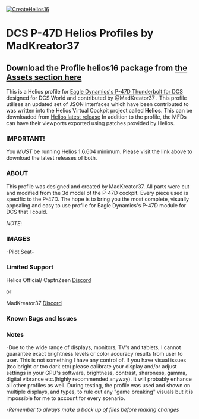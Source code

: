 [![CreateHelios16](https://github.com/HeliosProfiles/MadKreator37-P-47D-Profile/actions/workflows/BuildProfilePackage.yml/badge.svg)](https://github.com/HeliosProfiles/MadKreator37-P-47D-Profile/actions/workflows/BuildProfilePackage.yml)
# DCS P-47D Helios Profiles by MadKreator37 
## Download the Profile helios16 package from [the __Assets__ section here](https://github.com/HeliosProfiles/DCS-F-15E-Profile-by-MadKreator37/releases/latest)
This is a Helios profile for [Eagle Dynamics's P-47D Thunderbolt for DCS](https://www.digitalcombatsimulator.com/en/products/planes/thunderbolt/) designed for DCS World and contributed by @MadKreator37 . 
This profile utilises an updated set of JSON interfaces which have been contributed to was written into the Helios Virtual Cockpit project called **Helios**.  This can be downloaded from [Helios latest release](https://github.com/HeliosVirtualCockpit/Helios/releases/latest)
In addition to the profile, the MFDs can have their viewports exported using patches provided by Helios.
### IMPORTANT!
You *MUST* be running Helios 1.6.604 minimum. Please visit the link above to download the latest releases of both.

### ABOUT
This profile was designed and created by MadKreator37. All parts were cut and modified from the 3d model of the P-47D cockpit. Every piece used is specific to the P-47D.  The hope is to bring you the most complete, visually appealing and easy to use profile for Eagle Dynamics's P-47D module for DCS that I could. 

*NOTE*: 

### IMAGES

-Pilot Seat-

### Limited Support

Helios Official/ CaptnZeen [Discord](https://discord.gg/sJZDzmEW)

or

MadKreator37  [Discord](https://discord.gg/nzyfQr3K)

### Known Bugs and Issues


### Notes

-Due to the wide range of displays, monitors, TV's and tablets,  I cannot guarantee exact brightness levels or color accuracy results from user to user. This is not something I have any control of. If you have visual issues (too bright or too dark etc)  please calibrate your display and/or adjust settings in your GPU's software, brightness, contrast, sharpness, gamma, digital vibrance etc.(highly recommended anyway). It will probably enhance all other profiles as well. During testing, the profile was used and shown on multiple displays, and types,  to rule out any "game breaking" visuals but it is impossible for me to account for every scenario.

-*Remember to always make a back up of files before making changes*
